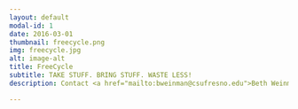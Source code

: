 ```yaml
---
layout: default
modal-id: 1
date: 2016-03-01
thumbnail: freecycle.png
img: freecycle.jpg
alt: image-alt
title: FreeCycle
subtitle: TAKE STUFF. BRING STUFF. WASTE LESS!
description: Contact <a href="mailto:bweinman@csufresno.edu">Beth Weinman</a> to donate ahead of time or come to Earth Day to swap. All leftover items will be donated.

---
```

